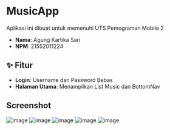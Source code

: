 # MusicApp

Aplikasi ini dibuat untuk memenuhi UTS Pemograman Mobile 2
- **Nama**: Agung Kartika Sari
- **NPM**: 21552011224

## ✨ Fitur

- **Login**: Username dan Password Bebas
- **Halaman Utama**: Menampilkan List Music dan BottomNav


## Screenshot
![image](https://github.com/user-attachments/assets/b60946e4-9de9-4b57-a622-cf9e406c294d)
![image](https://github.com/user-attachments/assets/40e4036e-a1e0-48c0-a338-bcdd8dc48f57)
![image](https://github.com/user-attachments/assets/abd9e12c-d952-4c93-a5ec-55af558ef879)
![image](https://github.com/user-attachments/assets/4bcddd2c-f4d3-4992-ae74-5828836be46c)
![image](https://github.com/user-attachments/assets/3564c7e6-7fbc-4fd8-b195-937931635921)
